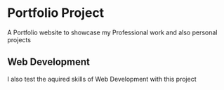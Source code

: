 # Portfolio Project
A Portfolio website to showcase my Professional work and also personal projects

## Web Development
I also test the aquired skills of Web Development with this project